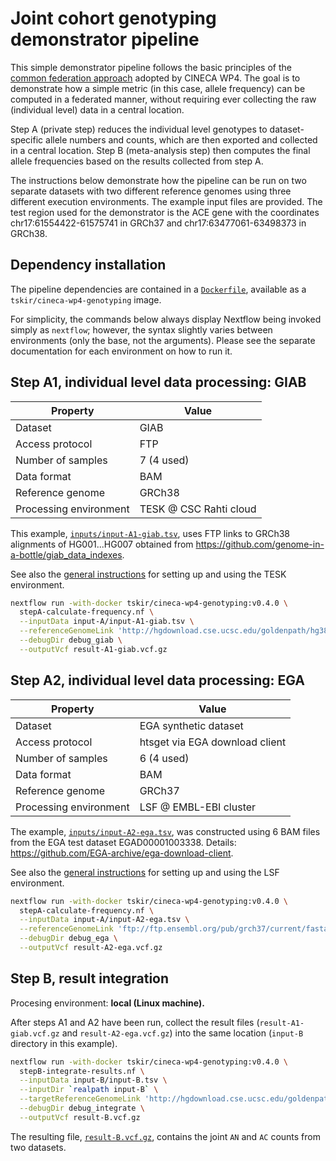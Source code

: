 # Joint cohort genotyping demonstrator pipeline

This simple demonstrator pipeline follows the basic principles of the [common federation approach](../../README.md) adopted by CINECA WP4. The goal is to demonstrate how a simple metric (in this case, allele frequency) can be computed in a federated manner, without requiring ever collecting the raw (individual level) data in a central location.

Step A (private step) reduces the individual level genotypes to dataset-specific allele numbers and counts, which are then exported and collected in a central location. Step B (meta-analysis step) then computes the final allele frequencies based on the results collected from step A.

The instructions below demonstrate how the pipeline can be run on two separate datasets with two different reference genomes using three different execution environments. The example input files are provided. The test region used for the demonstrator is the ACE gene with the coordinates chr17:61554422-61575741 in GRCh37 and chr17:63477061-63498373 in GRCh38.

## Dependency installation

The pipeline dependencies are contained in a [`Dockerfile`](Dockerfile), available as a `tskir/cineca-wp4-genotyping` image.

For simplicity, the commands below always display Nextflow being invoked simply as `nextflow`; however, the syntax slightly varies between environments (only the base, not the arguments). Please see the separate documentation for each environment on how to run it.

## Step A1, individual level data processing: GIAB

|Property|Value|
|---|---|
|Dataset|GIAB|
|Access protocol|FTP|
|Number of samples|7 (4 used)|
|Data format|BAM|
|Reference genome|GRCh38|
|Processing environment|TESK @ CSC Rahti cloud|

This example, [`inputs/input-A1-giab.tsv`](input-A/input-A1-giab.tsv), uses FTP links to GRCh38 alignments of HG001...HG007 obtained from https://github.com/genome-in-a-bottle/giab_data_indexes.

See also the [general instructions](/4.3-pipelines/environments/tesk.md) for setting up and using the TESK environment.

```bash
nextflow run -with-docker tskir/cineca-wp4-genotyping:v0.4.0 \
  stepA-calculate-frequency.nf \
  --inputData input-A/input-A1-giab.tsv \
  --referenceGenomeLink 'http://hgdownload.cse.ucsc.edu/goldenpath/hg38/chromosomes/chr17.fa.gz' \
  --debugDir debug_giab \
  --outputVcf result-A1-giab.vcf.gz
```

## Step A2, individual level data processing: EGA

|Property|Value|
|---|---|
|Dataset|EGA synthetic dataset|
|Access protocol|htsget via EGA download client|
|Number of samples|6 (4 used)|
|Data format|BAM|
|Reference genome|GRCh37|
|Processing environment|LSF @ EMBL-EBI cluster|

The example, [`inputs/input-A2-ega.tsv`](input-A/input-A2-ega.tsv), was constructed using 6 BAM files from the EGA test dataset EGAD00001003338. Details: https://github.com/EGA-archive/ega-download-client.

See also the [general instructions](/4.3-pipelines/environments/lsf.md) for setting up and using the LSF environment.

```bash
nextflow run -with-docker tskir/cineca-wp4-genotyping:v0.4.0 \
  stepA-calculate-frequency.nf \
  --inputData input-A/input-A2-ega.tsv \
  --referenceGenomeLink 'ftp://ftp.ensembl.org/pub/grch37/current/fasta/homo_sapiens/dna/Homo_sapiens.GRCh37.dna.chromosome.17.fa.gz' \
  --debugDir debug_ega \
  --outputVcf result-A2-ega.vcf.gz
```

## Step B, result integration

Procesing environment: **local (Linux machine).**

After steps A1 and A2 have been run, collect the result files (`result-A1-giab.vcf.gz` and `result-A2-ega.vcf.gz`) into the same location (`input-B` directory in this example).

```bash
nextflow run -with-docker tskir/cineca-wp4-genotyping:v0.4.0 \
  stepB-integrate-results.nf \
  --inputData input-B/input-B.tsv \
  --inputDir `realpath input-B` \
  --targetReferenceGenomeLink 'http://hgdownload.cse.ucsc.edu/goldenpath/hg38/chromosomes/chr17.fa.gz' \
  --debugDir debug_integrate \
  --outputVcf result-B.vcf.gz
```

The resulting file, [`result-B.vcf.gz`](expected-results/result-B.vcf.gz), contains the joint `AN` and `AC` counts from two datasets.
